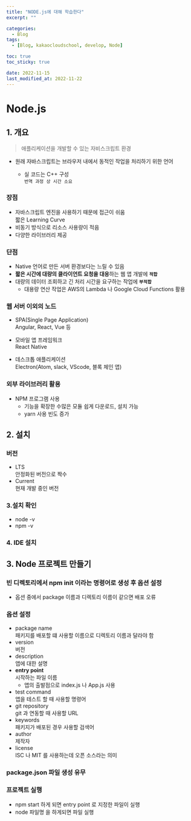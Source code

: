 ```yaml
---
title: "NODE.js에 대해 학습한다"
excerpt: ""

categories:
  - Blog
tags:
  - [Blog, kakaocloudschool, develop, Node]

toc: true
toc_sticky: true

date: 2022-11-15
last_modified_at: 2022-11-22
---
```


# Node.js

## 1. 개요

> 애플리케이션을 개발할 수 있는 자비스크립트 환경

- 원래 자바스크립트는 브라우저 내에서 동적인 작업을 처리하기 위한 언어

  - 실 코드는 C++ 구성  
    `번역 과정 상 시간 소요`

### 장점

- 자바스크립트 엔진을 사용하기 때문에 접근이 쉬움  
  짧은 Learning Curve
- 비동기 방식으로 리소스 사용량이 적음
- 다양한 라이브러리 제공

### 단점

- Native 언어로 만든 서버 환경보다는 느릴 수 있음
- **짧은 시간에 대량의 클라이언트 요청을 대응**하는 웹 앱 개발에 **`적합`**
- 대량의 데이터 조회하고 긴 처리 시간을 요구하는 작업에 **`부적합`**
  - 대용량 연산 작업은 AWS의 Lambda 나 Google Cloud Functions 활용

### 웹 서버 이외의 노드

- SPA(Single Page Application)  
  Angular, React, Vue 등

- 모바일 앱 프레임워크  
  React Native
- 데스크톱 애플리케이션  
  Electron(Atom, slack, VScode, 블록 체인 앱)

### 외부 라이브러리 활용

- NPM 프로그램 사용
  - 기능을 확장한 수많은 모듈 쉽게 다운로드, 설치 가능
  - yarn 사용 빈도 증가

## 2. 설치

### 버전

- LTS  
  안정화된 버전으로 짝수
- Current  
  현재 개발 중인 버전

### 3.설치 확인

- node -v
- npm -v

### 4. IDE 설치

## 3. Node 프로젝트 만들기

### 빈 디렉토리에서 npm init 이라는 명령어로 생성 후 옵션 설정

- 옵션 중에서 package 이름과 디렉토리 이름이 같으면 배포 오류

### 옵션 설정

- package name  
  패키지를 배포할 떄 사용할 이름으로 디렉토리 이름과 달라야 함
- version  
  버전
- description  
  앱에 대한 설명
- **entry point**  
  시작하는 파일 이름
  - 앱의 출발점으로 index.js 나 App.js 사용
- test command  
  앱을 테스트 할 때 사용할 명령어
- git repository  
  git 과 연동할 때 사용할 URL
- keywords  
  패키지가 배포된 경우 사용할 검색어
- author  
  제작자
- license  
  ISC 나 MIT 를 사용하는데 오픈 소스라는 의미

### package.json 파일 생성 유무

### 프로젝트 실행

- npm start 하게 되면 entry point 로 지정한 파일이 실행
- node 파일명 을 하게되면 파일 실행
